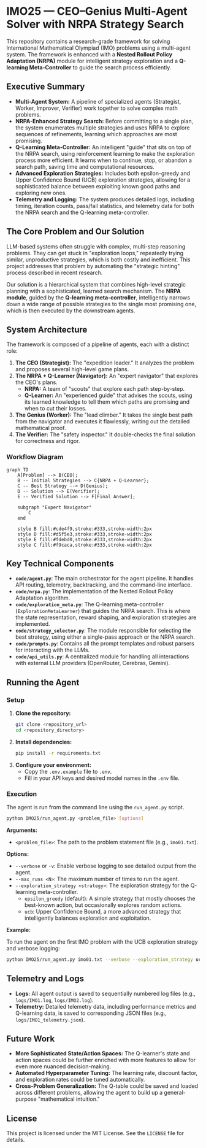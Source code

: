 # IMO25 — CEO–Genius Multi‑Agent Solver with NRPA Strategy Search

This repository contains a research-grade framework for solving International Mathematical Olympiad (IMO) problems using a multi-agent system. The framework is enhanced with a **Nested Rollout Policy Adaptation (NRPA)** module for intelligent strategy exploration and a **Q-learning Meta-Controller** to guide the search process efficiently.

## Executive Summary

*   **Multi-Agent System:** A pipeline of specialized agents (Strategist, Worker, Improver, Verifier) work together to solve complex math problems.
*   **NRPA-Enhanced Strategy Search:** Before committing to a single plan, the system enumerates multiple strategies and uses NRPA to explore sequences of refinements, learning which approaches are most promising.
*   **Q-Learning Meta-Controller:** An intelligent "guide" that sits on top of the NRPA search, using reinforcement learning to make the exploration process more efficient. It learns when to continue, stop, or abandon a search path, saving time and computational resources.
*   **Advanced Exploration Strategies:** Includes both epsilon-greedy and Upper Confidence Bound (UCB) exploration strategies, allowing for a sophisticated balance between exploiting known good paths and exploring new ones.
*   **Telemetry and Logging:** The system produces detailed logs, including timing, iteration counts, pass/fail statistics, and telemetry data for both the NRPA search and the Q-learning meta-controller.

## The Core Problem and Our Solution

LLM-based systems often struggle with complex, multi-step reasoning problems. They can get stuck in "exploration loops," repeatedly trying similar, unproductive strategies, which is both costly and inefficient. This project addresses that problem by automating the "strategic hinting" process described in recent research.

Our solution is a hierarchical system that combines high-level strategic planning with a sophisticated, learned search mechanism. The **NRPA module**, guided by the **Q-learning meta-controller**, intelligently narrows down a wide range of possible strategies to the single most promising one, which is then executed by the downstream agents.

## System Architecture

The framework is composed of a pipeline of agents, each with a distinct role:

1.  **The CEO (Strategist):** The "expedition leader." It analyzes the problem and proposes several high-level game plans.
2.  **The NRPA + Q-Learner (Navigator):** An "expert navigator" that explores the CEO's plans.
    *   **NRPA:** A team of "scouts" that explore each path step-by-step.
    *   **Q-Learner:** An "experienced guide" that advises the scouts, using its learned knowledge to tell them which paths are promising and when to cut their losses.
3.  **The Genius (Worker):** The "lead climber." It takes the single best path from the navigator and executes it flawlessly, writing out the detailed mathematical proof.
4.  **The Verifier:** The "safety inspector." It double-checks the final solution for correctness and rigor.

### Workflow Diagram

```mermaid
graph TD
    A[Problem] --> B(CEO);
    B -- Initial Strategies --> C{NRPA + Q-Learner};
    C -- Best Strategy --> D(Genius);
    D -- Solution --> E(Verifier);
    E -- Verified Solution --> F[Final Answer];

    subgraph "Expert Navigator"
        C
    end

    style B fill:#cde4f9,stroke:#333,stroke-width:2px
    style D fill:#d5f5e3,stroke:#333,stroke-width:2px
    style E fill:#fdebd0,stroke:#333,stroke-width:2px
    style C fill:#f9caca,stroke:#333,stroke-width:2px
```

## Key Technical Components

*   **`code/agent.py`**: The main orchestrator for the agent pipeline. It handles API routing, telemetry, backtracking, and the command-line interface.
*   **`code/nrpa.py`**: The implementation of the Nested Rollout Policy Adaptation algorithm.
*   **`code/exploration_meta.py`**: The Q-learning meta-controller (`ExplorationMetaLearner`) that guides the NRPA search. This is where the state representation, reward shaping, and exploration strategies are implemented.
*   **`code/strategy_selector.py`**: The module responsible for selecting the best strategy, using either a single-pass approach or the NRPA search.
*   **`code/prompts.py`**: Contains all the prompt templates and robust parsers for interacting with the LLMs.
*   **`code/api_utils.py`**: A centralized module for handling all interactions with external LLM providers (OpenRouter, Cerebras, Gemini).

## Running the Agent

### Setup

1.  **Clone the repository:**
    ```bash
    git clone <repository_url>
    cd <repository_directory>
    ```
2.  **Install dependencies:**
    ```bash
    pip install -r requirements.txt
    ```
3.  **Configure your environment:**
    *   Copy the `.env.example` file to `.env`.
    *   Fill in your API keys and desired model names in the `.env` file.

### Execution

The agent is run from the command line using the `run_agent.py` script.

```bash
python IMO25/run_agent.py <problem_file> [options]
```

**Arguments:**

*   `<problem_file>`: The path to the problem statement file (e.g., `imo01.txt`).

**Options:**

*   `--verbose` or `-v`: Enable verbose logging to see detailed output from the agent.
*   `--max_runs <N>`: The maximum number of times to run the agent.
*   `--exploration_strategy <strategy>`: The exploration strategy for the Q-learning meta-controller.
    *   `epsilon_greedy` (default): A simple strategy that mostly chooses the best-known action, but occasionally explores random actions.
    *   `ucb`: Upper Confidence Bound, a more advanced strategy that intelligently balances exploration and exploitation.

**Example:**

To run the agent on the first IMO problem with the UCB exploration strategy and verbose logging:

```bash
python IMO25/run_agent.py imo01.txt --verbose --exploration_strategy ucb
```

## Telemetry and Logs

*   **Logs:** All agent output is saved to sequentially numbered log files (e.g., `logs/IMO1.log`, `logs/IMO2.log`).
*   **Telemetry:** Detailed telemetry data, including performance metrics and Q-learning data, is saved to corresponding JSON files (e.g., `logs/IMO1_telemetry.json`).

## Future Work

*   **More Sophisticated State/Action Spaces:** The Q-learner's state and action spaces could be further enriched with more features to allow for even more nuanced decision-making.
*   **Automated Hyperparameter Tuning:** The learning rate, discount factor, and exploration rates could be tuned automatically.
*   **Cross-Problem Generalization:** The Q-table could be saved and loaded across different problems, allowing the agent to build up a general-purpose "mathematical intuition."

## License

This project is licensed under the MIT License. See the `LICENSE` file for details.
